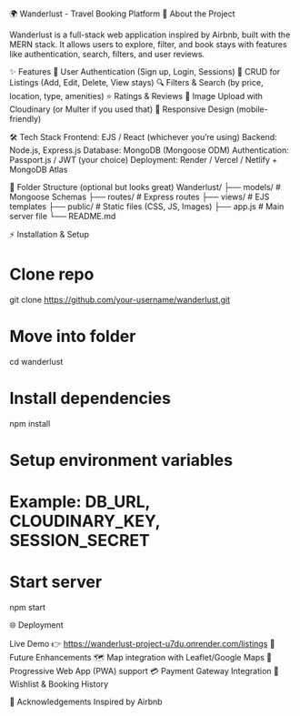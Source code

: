 🌍 Wanderlust - Travel Booking Platform
🚀 About the Project

Wanderlust is a full-stack web application inspired by Airbnb, built with the MERN stack.
It allows users to explore, filter, and book stays with features like authentication, search, filters, and user reviews.

✨ Features
🔑 User Authentication (Sign up, Login, Sessions)
🏡 CRUD for Listings (Add, Edit, Delete, View stays)
🔍 Filters & Search (by price, location, type, amenities)
⭐ Ratings & Reviews
📸 Image Upload with Cloudinary (or Multer if you used that)
📱 Responsive Design (mobile-friendly)

🛠️ Tech Stack
Frontend: EJS / React (whichever you’re using)
Backend: Node.js, Express.js
Database: MongoDB (Mongoose ODM)
Authentication: Passport.js / JWT (your choice)
Deployment: Render / Vercel / Netlify + MongoDB Atlas

📂 Folder Structure (optional but looks great)
Wanderlust/
├── models/ # Mongoose Schemas
├── routes/ # Express routes
├── views/ # EJS templates
├── public/ # Static files (CSS, JS, Images)
├── app.js # Main server file
└── README.md

⚡ Installation & Setup

# Clone repo

git clone https://github.com/your-username/wanderlust.git

# Move into folder

cd wanderlust

# Install dependencies

npm install

# Setup environment variables

# Example: DB_URL, CLOUDINARY_KEY, SESSION_SECRET

# Start server

npm start

🌐 Deployment

Live Demo 👉 https://wanderlust-project-u7du.onrender.com/listings
📌 Future Enhancements
🗺️ Map integration with Leaflet/Google Maps
📱 Progressive Web App (PWA) support
💳 Payment Gateway Integration
🎒 Wishlist & Booking History

🙌 Acknowledgements
Inspired by Airbnb
